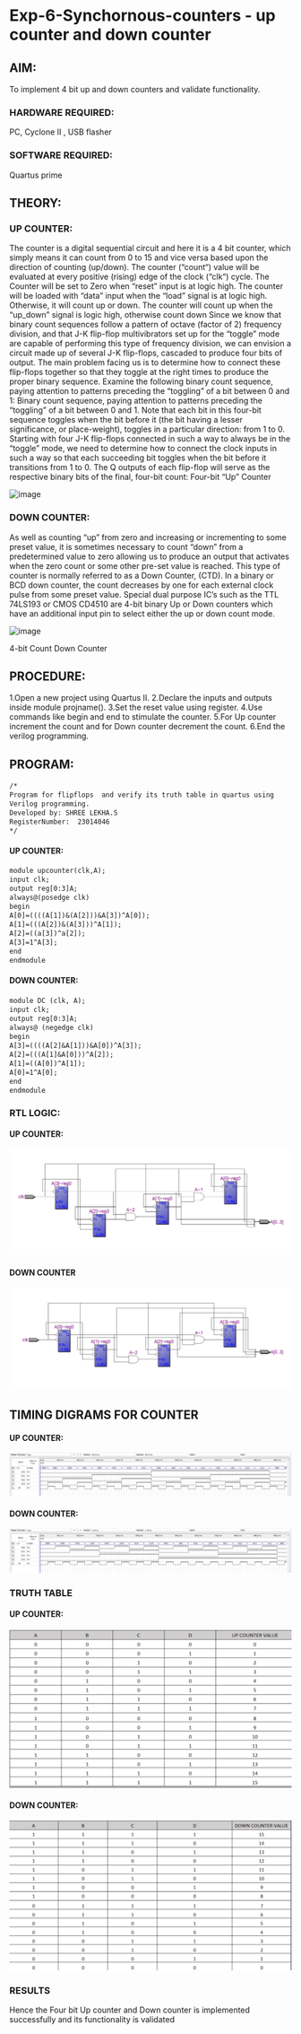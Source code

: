 # Exp-6-Synchornous-counters - up counter and down counter 
## AIM: 
To implement 4 bit up and down counters and validate  functionality.
### HARDWARE REQUIRED:  
PC, Cyclone II , USB flasher
### SOFTWARE REQUIRED:   
Quartus prime
## THEORY:

### UP COUNTER:
The counter is a digital sequential circuit and here it is a 4 bit counter, which simply means it can count from 0 to 15 and vice versa based upon the direction of counting (up/down). 
The counter (“count“) value will be evaluated at every positive (rising) edge of the clock (“clk“) cycle.
The Counter will be set to Zero when “reset” input is at logic high.
The counter will be loaded with “data” input when the “load” signal is at logic high. Otherwise, it will count up or down.
The counter will count up when the “up_down” signal is logic high, otherwise count down
Since we know that binary count sequences follow a pattern of octave (factor of 2) frequency division, and that J-K flip-flop multivibrators set up for the “toggle” mode are capable of performing this type of frequency division, we can envision a circuit made up of several J-K flip-flops, cascaded to produce four bits of output.
The main problem facing us is to determine how to connect these flip-flops together so that they toggle at the right times to produce the proper binary sequence.
Examine the following binary count sequence, paying attention to patterns preceding the “toggling” of a bit between 0 and 1:
Binary count sequence, paying attention to patterns preceding the “toggling” of a bit between 0 and 1.
Note that each bit in this four-bit sequence toggles when the bit before it (the bit having a lesser significance, or place-weight), toggles in a particular direction: from 1 to 0.
Starting with four J-K flip-flops connected in such a way to always be in the “toggle” mode, we need to determine how to connect the clock inputs in such a way so that each succeeding bit toggles when the bit before it transitions from 1 to 0.
The Q outputs of each flip-flop will serve as the respective binary bits of the final, four-bit count:
Four-bit “Up” Counter

![image](https://user-images.githubusercontent.com/36288975/169644758-b2f4339d-9532-40c5-af40-8f4f8c942e2c.png)

### DOWN COUNTER:

As well as counting “up” from zero and increasing or incrementing to some preset value, it is sometimes necessary to count “down” from a predetermined value to zero allowing us to produce an output that activates when the zero count or some other pre-set value is reached.
This type of counter is normally referred to as a Down Counter, (CTD). In a binary or BCD down counter, the count decreases by one for each external clock pulse from some preset value. Special dual purpose IC’s such as the TTL 74LS193 or CMOS CD4510 are 4-bit binary Up or Down counters which have an additional input pin to select either the up or down count mode.

![image](https://user-images.githubusercontent.com/36288975/169644844-1a14e123-7228-4ed8-81a9-eb937dff4ac8.png)

4-bit Count Down Counter
## PROCEDURE:
1.Open a new project using Quartus II.
2.Declare the inputs and outputs inside module projname().
3.Set the reset value using register.
4.Use commands like begin and end to stimulate the counter.
5.For Up counter increment the count and for Down counter decrement the count.
6.End the verilog programming.

## PROGRAM:
```   
/*
Program for flipflops  and verify its truth table in quartus using Verilog programming.
Developed by: SHREE LEKHA.S
RegisterNumber:  23014046
*/
```  
####  UP COUNTER:
```
module upcounter(clk,A);
input clk;
output reg[0:3]A;
always@(posedge clk)
begin 
A[0]=((((A[1])&(A[2]))&A[3])^A[0]);
A[1]=(((A[2])&(A[3]))^A[1]);
A[2]=((a[3])^a[2]);
A[3]=1^A[3];
end
endmodule
```

#### DOWN COUNTER:  
```
module DC (clk, A);
input clk;
output reg[0:3]A;
always@ (negedge clk)
begin
A[3]=((((A[2]&A[1]))&A[0])^A[3]);
A[2]=(((A[1]&A[0]))^A[2]);
A[1]=((A[0])^A[1]);
A[0]=1^A[0];
end
endmodule
```

### RTL LOGIC:
#### UP COUNTER:
![output](/upwardcounter/Upwardcounter_diagram.png)
####  DOWN COUNTER
![output](/downcounter/Downcounter_diagram.png)

## TIMING DIGRAMS FOR COUNTER  
#### UP COUNTER:
![output](/upwardcounter/Upwardcounter_waveform.png)
####  DOWN COUNTER:
![output](/downcounter/Downcounter_waveform.png)
### TRUTH TABLE 
#### UP COUNTER:
![output](/upwardcounter/Screenshot%202023-11-26%20230151.png)
####  DOWN COUNTER:
![output](/downcounter/Screenshot%202023-11-26%20230219.png)
### RESULTS 
Hence the Four bit Up counter and Down counter is implemented successfully and its functionality is validated